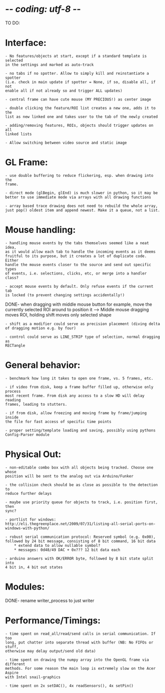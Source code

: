 # -*- coding: utf-8 -*-

TO DO:

Interface:
==========
    - No features/objects at start, except if a standard template is selected
    in the settings and marked as auto-track

    - no tabs if no spotter. Allow to simply kill and reinstantiate a spotter
    (i.e. check in main update if spotter = None, if so, disable all, if not
    enable all if not already so and trigger ALL updates)

    - central frame can have cute mouse (MY PRECIOUS!) as center image

    - double clicking the feature/ROI list creates a new one, adds it to the
    list as new linked one and takes user to the tab of the newly created

    - adding/removing features, ROIs, objects should trigger updates on all
    linked lists

    - Allow switching between video source and static image

GL Frame:
=========
    - use double buffering to reduce flickering, esp. when drawing into the
    frame.

    - direct mode (glBegin, glEnd) is much slower in python, so it may be
    better to use immediate mode via arrays with all drawing functions

    - array based trace drawing does not need to rebuild the whole array,
    just pop() oldest item and append newest. Make it a queue, not a list.

Mouse handling:
===============
    - handling mouse events by the tabs themselves seemed like a neat idea,
    as it would allow each tab to handle the incoming events as it deems
    fruitful to its purpose, but it creates a lot of duplicate code. Either
    handle the mouse events closer to the source and send out specific types
    of events, i.e. selections, clicks, etc, or merge into a handler class?

    - accept mouse events by default. Only refuse events if the current tab
    is locked (to prevent changing settings accidentally!)

DONE- when dragging with middle mouse button for example, move the currently
    selected ROI around to position it
        --> Middle mouse dragging moves ROI, holding shift moves only selected
            shape

    - shift as a modifier could serve as precision placement (diving delta
    of dragging motion e.g. by four)

    - control could serve as LINE_STRIP type of selection, normal dragging as
    RECTangle

General behavior:
=================

    - benchmark how long it takes to open one frame, vs. 5 frames, etc.

    - if video from disk, keep a frame buffer filled up, otherwise only process
    most recent frame. From disk any access to a slow HD will delay reading
    frames, leading to stutters.

    - if from disk, allow freezing and moving frame by frame/jumping inside
    the file for fast access of specific time points

    - proper setting/template loading and saving, possibly using pythons
    Config-Parser module

Physical Out:
============

    - non-editable combo box with all objects being tracked. Choose one whose
    position will be sent to the analog out via Arduino/Funker

    - the collision check should be as close as possible to the detection to
    reduce further delays

    - maybe use priority queue for objects to track, i.e. position first, then
    sync?

    - portlist for windows:
    http://eli.thegreenplace.net/2009/07/31/listing-all-serial-ports-on-windows-with-python/

    - robust serial communication protocol: Reserved symbol (e.g. 0x00),
    followed by 24 bit message, consisting of 8 bit command, 16 bit data
        * extend data to allow nullable symbol?
        * messages: 0d48/49 DAC + 0x??? 12 bit data each

    - arduino answers with OK/ERROR byte, followed by 8 bit state split into
    4 bit in, 4 bit out states

Modules:
========

DONE- rename writer_process to just writer

Performance/Timings:
====================

    - time spent on read_all/read/send calls in serial communication. If too
    long, put chatter into separate thread with buffer (NB: No FIFOs or stuff,
    otherwise may delay output/send old data)

    - time spent on drawing the numpy array into the OpenGL frame via different
    methods. For some reason the main loop is extremely slow on the Acer Aspire
    with Intel snail-graphics

    - time spent on 2x setDAC(), 4x readSensors(), 4x setPin()
